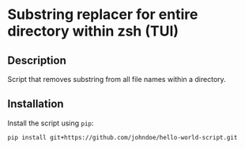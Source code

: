 # Substring replacer for entire directory within zsh (TUI)

## Description 

Script that removes substring from all file names within a directory.

## Installation

Install the script using `pip`:

```bash
pip install git+https://github.com/johndoe/hello-world-script.git
```